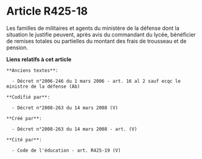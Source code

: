 # Article R425-18

Les familles de militaires et agents du ministère de la défense dont la situation le justifie peuvent, après avis du
commandant du lycée, bénéficier de remises totales ou partielles du montant des frais de trousseau et de pension.

**Liens relatifs à cet article**

	**Anciens textes**:

	  - Décret n°2006-246 du 1 mars 2006 - art. 16 al 2 sauf ecqc le ministre de la défense (Ab)

	**Codifié par**:

	  - Décret n°2008-263 du 14 mars 2008 (V)

	**Créé par**:

	  - Décret n°2008-263 du 14 mars 2008 - art. (V)

	**Cité par**:

	  - Code de l'éducation - art. R425-19 (V)

